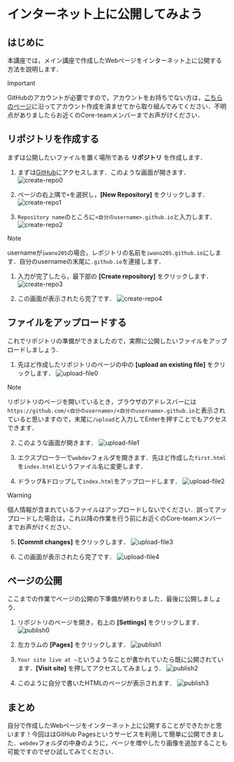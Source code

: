 # インターネット上に公開してみよう

## はじめに
本講座では，メイン講座で作成したWebページをインターネット上に公開する方法を説明します．

> [!IMPORTANT]
> GitHubのアカウントが必要ですので，アカウントをお持ちでない方は，[こちらのページ](https://docs.github.com/ja/get-started/quickstart/creating-an-account-on-github)に沿ってアカウント作成を済ませてから取り組んでみてください．不明点がありましたらお近くのCore-teamメンバーまでお声がけください．

## リポジトリを作成する
まずは公開したいファイルを置く場所である **リポジトリ** を作成します．  

1. まずは[GitHub](github.com)にアクセスします．このような画面が開きます．
![create-repo0](img/create-repo0.png)  

2. ページの右上隅で`+`を選択し，**[New Repository]** をクリックします．  
![create-repo1](img/create-repo1.png)

1. `Repository name`のところに`<自分のusername>.github.io`と入力します．
![create-repo2](img/create-repo2.png)
> [!NOTE]
> usernameが`iwano205`の場合，レポジトリの名前を`iwano205.github.io`にします．自分のusernameの末尾に`.github.io`を連接します．  

1. 入力が完了したら，最下部の **[Create repository]** をクリックします．
![create-repo3](img/create-repo3.png)

1. この画面が表示されたら完了です．
![create-repo4](img/create-repo4.png)

## ファイルをアップロードする
これでリポジトリの準備ができましたので，実際に公開したいファイルをアップロードしましょう．
1. 先ほど作成したリポジトリのページの中の **[upload an existing file]** をクリックします．
![upload-file0](img/upload-file0.png)
> [!NOTE]
> リポジトリのページを開いているとき，ブラウザのアドレスバーには`https://github.com/<自分のusername>/<自分のusername>.github.io`と表示されていると思いますので，末尾に`/upload`と入力してEnterを押すことでもアクセスできます．

2. このような画面が開きます．
![upload-file1](img/upload-file1.png)  

3. エクスプローラーで`webdev`フォルダを開きます．先ほど作成した`first.html`を`index.html`というファイル名に変更します．

4. ドラッグ&ドロップして`index.html`をアップロードします．
![upload-file2](img/upload-file2.png)
> [!WARNING]
> 個人情報が含まれているファイルはアップロードしないでください．誤ってアップロードした場合は，これ以降の作業を行う前にお近くのCore-teamメンバーまでお声がけください．
5. **[Commit changes]** をクリックします．
![upload-file3](img/upload-file3.png)

6. この画面が表示されたら完了です．
![upload-file4](img/upload-file4.png)

## ページの公開
ここまでの作業でページの公開の下準備が終わりました．最後に公開しましょう．
1. リポジトリのページを開き，右上の **[Settings]** をクリックします．
![publish0](img/publish0.png)  

2. 左カラムの **[Pages]** をクリックします．
![publish1](img/publish1.png)

3. `Your site live at ~`というようなことが書かれていたら既に公開されています．**[Visit site]** を押してアクセスしてみましょう．
![publish2](img/publish2.png)  

4. このように自分で書いたHTMLのページが表示されます．
![publish3](img/publish3.png)

## まとめ
自分で作成したWebページをインターネット上に公開することができたかと思います！今回ははGitHub Pagesというサービスを利用して簡単に公開できました．`webdev`フォルダの中身のように，ページを増やしたり画像を追加することも可能ですのでぜひ試してみてください．